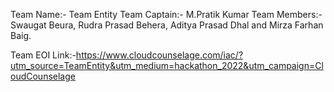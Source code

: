 Team Name:- Team Entity
Team Captain:- M.Pratik Kumar 
Team Members:- Swaugat Beura, Rudra Prasad Behera, Aditya Prasad Dhal and Mirza Farhan Baig.

Team EOI Link:-https://www.cloudcounselage.com/iac/?utm_source=TeamEntity&utm_medium=hackathon_2022&utm_campaign=CloudCounselage
